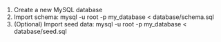 1. Create a new MySQL database
2. Import schema:
   mysql -u root -p my_database < database/schema.sql
3. (Optional) Import seed data:
   mysql -u root -p my_database < database/seed.sql
